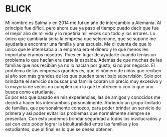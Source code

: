 # BLICK

Mi nombre es Salma y en 2014 me fui un año de intercambio a Alemania.  Al principio fue difícil, pero ahora que ya paso el tiempo puedo decir que fue el mejor año de mi vida y lo repetiría mil veces con todo y los errores. Lo único que cambiaría sería la empresa que seleccione, que se supone me ayudaría a encontrar una familia y una escuela.  Me di cuenta de que lo único que le interesaba a la empresa era el dinero y lo que menos les importaba éramos nosotros. Pues en lugar de ayudarte cuando tenías un problema lo que hacían era darte la espalda. Además de que muchas de las familias que nos recibían ya no lo hacían por gusto, si no por negocio.
El problema de las empresas grandes es, que el número de niños que reciben al año son más grandes de los que pueden tener bajo supervisión. Solo por brindarte el servicio de buscar una familia cobran un precio muy excesivo y la mayoría de veces no cumplen con lo que te ofrecen o con lo que uno busca como estudiante.  
Es por eso que basado en mis experiencias, las de amigos y conocidos me decidí a hacer los intercambios personalmente. Abriendo un grupo limitado de familias, que personalmente conozco, para poder brindar un servicio de primera y así poder evitar los problemas que normalmente siempre se presentan. Con esto podemos brindar seguridad a todos los involucrados y así con esto poder lograr la biculturalidad entre las familias y los estudiantes, que al final es lo que se desea obtener.
